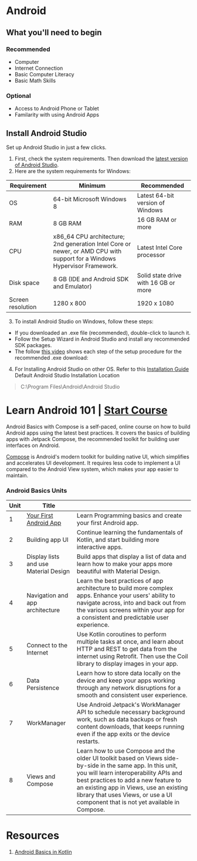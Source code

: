 # Android

## What you'll need to begin

### Recommended
* Computer
* Internet Connection
* Basic Computer Literacy
* Basic Math Skills

### Optional
* Access to Android Phone or Tablet
* Familarity with using Android Apps

## Install Android Studio
Set up Android Studio in just a few clicks.
1.  First, check the system requirements. Then download the <a href="https://developer.android.com/studio">latest version of Android Studio</a>.
2.  Here are the system requirements for Windows:

| Requirement	| Minimum	|Recommended |
|--------------|---------|------------|
OS	| 64-bit Microsoft Windows 8	| Latest 64-bit version of Windows
RAM	 |8 GB RAM	| 16 GB RAM or more
CPU	| x86_64 CPU architecture; 2nd generation Intel Core or newer, or AMD CPU with support for a Windows Hypervisor Framework.|	Latest Intel Core processor
Disk space |	8 GB (IDE and Android SDK and Emulator)	| Solid state drive with 16 GB or more
Screen resolution |	1280 x 800	| 1920 x 1080


3. To install Android Studio on Windows, follow these steps:
* If you downloaded an .exe file (recommended), double-click to launch it.
* Follow the Setup Wizard in Android Studio and install any recommended SDK packages.
* The follow [this video](https://developer.android.com/static/studio/videos/studio-install-windows.mp4) shows each step of the setup procedure for the recommended .exe download:
 4. For Installing Android Studio on other OS. Refer to this [Installation Guide](https://developer.android.com/studio/install)
Default Android Studio Installation Location 
> C:\Program Files\Android\Android Studio

# Learn Android 101 | [Start Course](https://developer.android.com/courses/android-basics-compose/course)
Android Basics with Compose is a self-paced, online course on how to build Android apps using the latest best practices. It covers the basics of building apps with Jetpack Compose, the recommended toolkit for building user interfaces on Android.

[Compose](https://developer.android.com/jetpack/compose) is Android's modern toolkit for building native UI, which simplifies and accelerates UI development. It requires less code to implement a UI compared to the Android View system, which makes your app easier to maintain.

### Android Basics Units 
| Unit | Title | |
|--|-------|----|
|1| [Your First Android App](https://developer.android.com/courses/android-basics-compose/unit-1) | Learn Programming basics and create your first Android app. 
|2| Building app UI | Continue learning the fundamentals of Kotlin, and start building more interactive apps. 
|3| Display lists and use Material Design | Build apps that display a list of data and learn how to make your apps more beautiful with Material Design. 
|4| Navigation and app architecture | Learn the best practices of app architecture to build more complex apps. Enhance your users' ability to navigate across, into and back out from the various screens within your app for a consistent and predictable user experience.
|5|Connect to the Internet |  Use Kotlin coroutines to perform multiple tasks at once, and learn about HTTP and REST to get data from the internet using Retrofit. Then use the Coil library to display images in your app.
|6| Data Persistence| Learn how to store data locally on the device and keep your apps working through any network disruptions for a smooth and consistent user experience.
|7| WorkManager | Use Android Jetpack's WorkManager API to schedule necessary background work, such as data backups or fresh content downloads, that keeps running even if the app exits or the device restarts.
|8| Views and Compose | Learn how to use Compose and the older UI toolkit based on Views side-by-side in the same app. In this unit, you will learn interoperability APIs and best practices to add a new feature to an existing app in Views, use an existing library that uses Views, or use a UI component that is not yet available in Compose.

# Resources
1. [Android Basics in Kotlin](https://developer.android.com/courses/android-basics-kotlin/course)


